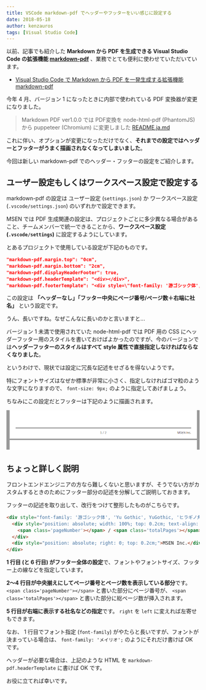 ```yaml
---
title: VSCode markdown-pdf でヘッダーやフッターをいい感じに設定する
date: 2018-05-18
author: kenzauros
tags: [Visual Studio Code]
---
```


以前、記事でも紹介した **Markdown から PDF を生成できる Visual Studio Code の拡張機能 [markdown-pdf](https://github.com/yzane/vscode-markdown-pdf/)** 、業務でとても便利に使わせていただいています。

- [Visual Studio Code で Markdown から PDF を一発生成する拡張機能 markdown-pdf](/vscode-markdown-pdf-extension/)

今年 4 月、バージョン 1 になったときに内部で使われている PDF 変換器が変更になりました。

>Markdown PDF ver1.0.0 では PDF変換を node-html-pdf (PhantomJS) から puppeteer (Chromium) に変更しました
[README.ja.md](https://github.com/yzane/vscode-markdown-pdf/blob/master/README.ja.md)

これに伴い、オプションが変更になっただけでなく、**それまでの設定ではヘッダーとフッターがうまく描画されなくなってしまいました**。

今回は新しい markdown-pdf でのヘッダー・フッターの設定をご紹介します。

## ユーザー設定もしくはワークスペース設定で設定する

markdown-pdf の設定は ユーザー設定 (`settings.json`) か ワークスペース設定 (`.vscode/settings.json`) のいずれかで設定できます。

MSEN では PDF 生成関連の設定は、プロジェクトごとに多少異なる場合があること、チームメンバーで統一できることから、**ワークスペース設定 (`.vscode/settings`)** に設定するようにしています。

とあるプロジェクトで使用している設定が下記のものです。

```json
"markdown-pdf.margin.top": "0cm",
"markdown-pdf.margin.bottom": "2cm",
"markdown-pdf.displayHeaderFooter": true,
"markdown-pdf.headerTemplate": "<div></div>",
"markdown-pdf.footerTemplate": "<div style=\"font-family: '游ゴシック体', 'Yu Gothic', YuGothic, 'ヒラギノ角ゴ Pro', 'Hiragino Kaku Gothic Pro', 'メイリオ', 'Meiryo', sans-serif; position: relative; border-top: 1px solid black; margin: 0.5cm; font-size: 9px; width: 100%;\"><div style=\"position: absolute; width: 100%; top: 0.2cm; text-align: center;\"><span class='pageNumber'></span> / <span class='totalPages'></span></div><div style=\"position: absolute; right: 0; top: 0.2cm;\">MSEN Inc.</div></div>"
```

この設定は **「ヘッダーなし」「フッター中央にページ番号/ページ数＋右端に社名」** という設定です。

うん、長いですね。なぜこんなに長いのかと言いますと...

バージョン 1 未満で使用されていた node-html-pdf では PDF 用の CSS にヘッダーフッター用のスタイルを書いておけばよかったのですが、今のバージョンでは**ヘッダーフッターのスタイルはすべて style 属性で直接指定しなければならなくなりました**。

というわけで、現状では設定に冗長な記述をせざるを得ないようです。

特にフォントサイズはなぜか標準が非常に小さく、指定しなければゴマ粒のような文字になりますので、 `font-size: 9px;` のように指定してあげましょう。

ちなみにこの設定だとフッターは下記のように描画されます。

![Markdown PDF フッター設定](images/vscode-markdown-pdf-v1-header-footer-settings-1.png)

## ちょっと詳しく説明

フロントエンドエンジニアの方なら難しくないと思いますが、そうでない方がカスタムするときのためにフッター部分の記述を分解してご説明しておきます。

フッターの記述を取り出して、改行をつけて整形したものがこちらです。

```html
<div style="font-family: '游ゴシック体', 'Yu Gothic', YuGothic, 'ヒラギノ角ゴ Pro', 'Hiragino Kaku Gothic Pro', 'メイリオ', 'Meiryo', sans-serif; position: relative; border-top: 1px solid black; margin: 0.5cm; font-size: 9px; width: 100%;">
  <div style="position: absolute; width: 100%; top: 0.2cm; text-align: center;">
    <span class='pageNumber'></span> / <span class='totalPages'></span>
  </div>
  <div style="position: absolute; right: 0; top: 0.2cm;">MSEN Inc.</div>
</div>
```

**1 行目 (と 6 行目) がフッター全体の設定**で、フォントやフォントサイズ、フッター上の線などを指定しています。

**2～4 行目が中央揃えにしてページ番号とページ数を表示している部分**です。 `<span class='pageNumber'></span>` と書いた部分にページ番号が、 `<span class='totalPages'></span>` と書いた部分に総ページ数が挿入されます。

**5 行目が右端に表示する社名などの指定**です。 `right` を `left` に変えれば左寄せもできます。

なお、 1 行目でフォント指定 (`font-family`) がやたらと長いですが、フォントが決まっている場合は、 `font-family: 'メイリオ';` のようにそれだけ書けば OK です。

ヘッダーが必要な場合は、上記のような HTML を `markdown-pdf.headerTemplate` に書けば OK です。

お役に立てれば幸いです。
